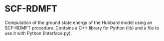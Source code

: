 # SCF-RDMFT
Computation of the ground state energy of the Hubbard model using an SCF-RDMFT procedure. 
Contains a C++ library for Python (lib) and a file to use it with Python (Interface.py).
